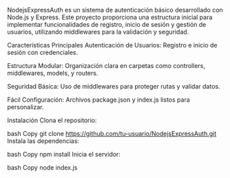 NodejsExpressAuth es un sistema de autenticación básico desarrollado con Node.js y Express. Este proyecto proporciona una estructura inicial para implementar funcionalidades de registro, inicio de sesión y gestión de usuarios, utilizando middlewares para la validación y seguridad.

Características Principales
Autenticación de Usuarios: Registro e inicio de sesión con credenciales.

Estructura Modular: Organización clara en carpetas como controllers, middlewares, models, y routers.

Seguridad Básica: Uso de middlewares para proteger rutas y validar datos.

Fácil Configuración: Archivos package.json y index.js listos para personalizar.

Instalación
Clona el repositorio:

bash
Copy
git clone https://github.com/tu-usuario/NodejsExpressAuth.git
Instala las dependencias:

bash
Copy
npm install
Inicia el servidor:

bash
Copy
node index.js
